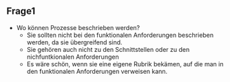 
## Frage1
 * Wo können Prozesse beschrieben werden?
   * Sie sollten nicht bei den funktionalen Anforderungen beschrieben werden, da sie übergreifend sind.
   * Sie gehören auch nicht zu den Schnittstellen oder zu den nichfuntkionalen Anforderungen
   * Es wäre schön, wenn sie eine eigene Rubrik bekämen, auf die man in den funktionalen Anforderungen verweisen kann.
